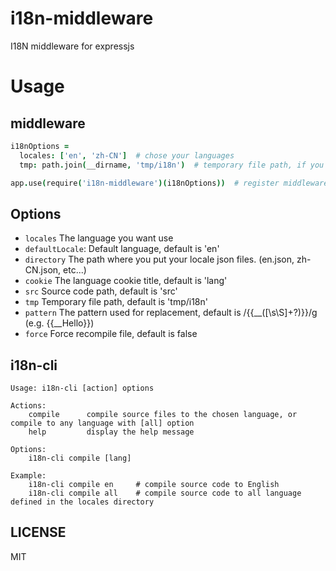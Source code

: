 # i18n-middleware

I18N middleware for expressjs

# Usage

## middleware

```coffeescript
i18nOptions =
  locales: ['en', 'zh-CN']  # chose your languages
  tmp: path.join(__dirname, 'tmp/i18n')  # temporary file path, if you don't need other middleware processing, you can use public

app.use(require('i18n-middleware')(i18nOptions))  # register middleware
```

## Options

* `locales` The language you want use
* `defaultLocale`: Default language, default is 'en'
* `directory` The path where you put your locale json files. (en.json, zh-CN.json, etc...)
* `cookie` The language cookie title, default is 'lang'
* `src` Source code path, default is 'src'
* `tmp` Temporary file path, default is 'tmp/i18n'
* `pattern` The pattern used for replacement, default is /\{\{__([\s\S]+?)\}\}/g (e.g. {{__Hello}})
* `force` Force recompile file, default is false

## i18n-cli

```
Usage: i18n-cli [action] options

Actions:
    compile      compile source files to the chosen language, or compile to any language with [all] option
    help         display the help message

Options:
    i18n-cli compile [lang]

Example:
    i18n-cli compile en     # compile source code to English
    i18n-cli compile all    # compile source code to all language defined in the locales directory
```

## LICENSE

MIT